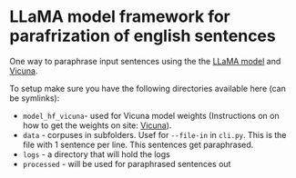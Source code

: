 # LLaMA model framework for parafrization of english sentences 

One way to paraphrase input sentences using the the [LLaMA model](https://ai.facebook.com/blog/large-language-model-llama-meta-ai/) and [Vicuna](https://github.com/lm-sys/FastChat).

To setup make sure you have the following directories available here (can be symlinks):
+ `model_hf_vicuna`- used for Vicuna model weights (Instructions on on how to get the weights on site: [Vicuna](https://github.com/lm-sys/FastChat)).
+ `data` - corpuses in subfolders. Usef for `--file-in` in `cli.py`. This is the file with 1 sentence per line. This sentences get paraphrased.
+ `logs` - a directory that will hold the logs
+ `processed` - will be used for paraphrased sentences out
